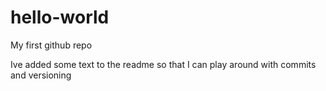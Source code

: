 # hello-world
My first github repo


Ive added some text to the readme so that I can play around with commits and versioning

